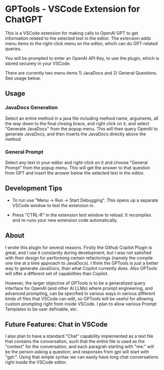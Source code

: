 # GPTools - VSCode Extension for ChatGPT

This is a VSCode extension for making calls to OpenAI GPT to get information related to the selected text in the editor. The extension adds menu items to the right-click menu on the editor, which can do GPT-related queries.

You will be prompted to enter an OpenAI API Key, to use the plugin, which is stored securely in your VSCode.

There are currently two menu items 1) JavaDocs and 2) General Questions. See usage below.

## Usage

### JavaDocs Generation

Select an entire method in a java file including method name, arguments, all the way down to the final closing brace, and right click on it, and select "Generate JavaDocs" from the popup menu. This will then query OpenAI to generate JavaDocs, and then inserts the JavaDocs directly above the method

### General Prompt

Select any text in your editor and right-click on it and choose "General Prompt" from the popup menu. This will get the answer to that question from GPT and insert the answer below the selected text in the editor.

## Development Tips

* To run use "Menu -> Run -> Start Debugging". This opens up a separate VSCode window to test the extension in.

* Press "CTRL-R" in the extension test window to reload. It recompiles and re-runs your new extension code automatically.

## About

I wrote this plugin for several reasons. Firstly the Github Copilot Plugin is great, and I use it constantly during development, but I was not satisfied with their design for performing certain refactorings (namely the compile one line at a time approach to JavaDocs). I think the GPTools is just a better way to generate JavaDocs, than what Copilot currently does. Also GPTools will offer a different set of capabilities than Copilot.

However, the larger objective of GPTools is to be a generalized query interface for OpenAI (and other AI LLMs) where prompt engineering, and advanced prompting, can be specified in various ways in various different kinds of files that VSCode can edit, so GPTools will be useful for allowing custom prompting right from inside VSCode. I plan to allow various Prompt Templates to be user definable, etc.

## Future Features: Chat in VSCode

I also plan to have a standard "Chat" capability implemented as a text file that contains the conversation, such that the entire file is used as the "context" for the conversation, and each paragrah starting with "me:" will be the person asking a question; and responses from gpt will start with "gpt:". Using that simple syntax we can easily have long chat conversations right inside the VSCode editor. 




